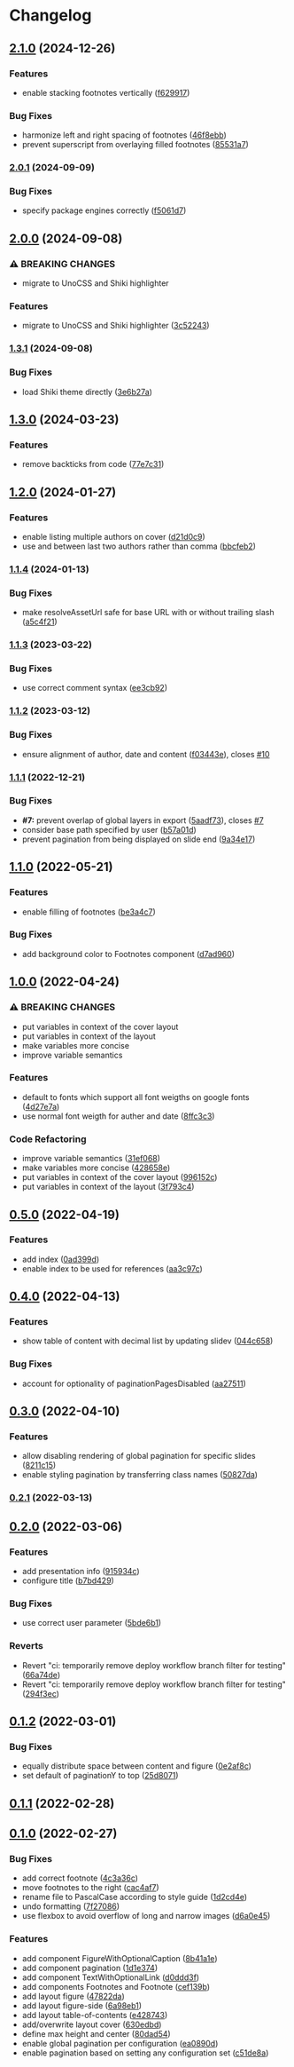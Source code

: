 # Changelog

## [2.1.0](https://github.com/alexanderdavide/slidev-theme-academic/compare/2.0.1...2.1.0) (2024-12-26)


### Features

* enable stacking footnotes vertically ([f629917](https://github.com/alexanderdavide/slidev-theme-academic/commit/f6299177bacd118b3820f31daa0a667783b3a66c))


### Bug Fixes

* harmonize left and right spacing of footnotes ([46f8ebb](https://github.com/alexanderdavide/slidev-theme-academic/commit/46f8ebb65397133e52b449db9410d33aaf39baa4))
* prevent superscript from overlaying filled footnotes ([85531a7](https://github.com/alexanderdavide/slidev-theme-academic/commit/85531a795227a169c5f9d31dc500c2720eb95535))

### [2.0.1](https://github.com/alexanderdavide/slidev-theme-academic/compare/2.0.0...2.0.1) (2024-09-09)


### Bug Fixes

* specify package engines correctly ([f5061d7](https://github.com/alexanderdavide/slidev-theme-academic/commit/f5061d7e3dc7fe4fd39b3f2c6bcc394c7e912ff9))

## [2.0.0](https://github.com/alexanderdavide/slidev-theme-academic/compare/1.3.1...2.0.0) (2024-09-08)


### ⚠ BREAKING CHANGES

* migrate to UnoCSS and Shiki highlighter

### Features

* migrate to UnoCSS and Shiki highlighter ([3c52243](https://github.com/alexanderdavide/slidev-theme-academic/commit/3c522433ac9858167548360884182fc6e443dedd))

### [1.3.1](https://github.com/alexanderdavide/slidev-theme-academic/compare/1.3.0...1.3.1) (2024-09-08)


### Bug Fixes

* load Shiki theme directly ([3e6b27a](https://github.com/alexanderdavide/slidev-theme-academic/commit/3e6b27ae354354b468e007bdb72b504604fc93e8))

## [1.3.0](https://github.com/alexanderdavide/slidev-theme-academic/compare/1.2.0...1.3.0) (2024-03-23)


### Features

* remove backticks from code ([77e7c31](https://github.com/alexanderdavide/slidev-theme-academic/commit/77e7c3145377c82c50abe0b6f35d69f3b9fb90b9))

## [1.2.0](https://github.com/alexanderdavide/slidev-theme-academic/compare/1.1.4...1.2.0) (2024-01-27)


### Features

* enable listing multiple authors on cover ([d21d0c9](https://github.com/alexanderdavide/slidev-theme-academic/commit/d21d0c97d17fb7d57ed18eedd1dedc7546dc23aa))
* use and between last two authors rather than comma ([bbcfeb2](https://github.com/alexanderdavide/slidev-theme-academic/commit/bbcfeb20a51902da7d438d2378bdf330af98299b))

### [1.1.4](https://github.com/alexanderdavide/slidev-theme-academic/compare/1.1.3...1.1.4) (2024-01-13)


### Bug Fixes

* make resolveAssetUrl safe for base URL with or without trailing slash ([a5c4f21](https://github.com/alexanderdavide/slidev-theme-academic/commit/a5c4f21617b88305c219d277bdd01ad2796164c1))

### [1.1.3](https://github.com/alexanderdavide/slidev-theme-academic/compare/1.1.2...1.1.3) (2023-03-22)


### Bug Fixes

* use correct comment syntax ([ee3cb92](https://github.com/alexanderdavide/slidev-theme-academic/commit/ee3cb920cbf7d04b83766d0cb251351fe2efde8b))

### [1.1.2](https://github.com/alexanderdavide/slidev-theme-academic/compare/1.1.1...1.1.2) (2023-03-12)


### Bug Fixes

* ensure alignment of author, date and content ([f03443e](https://github.com/alexanderdavide/slidev-theme-academic/commit/f03443e78e38fcc316b1f2975e6d24bf0c563dcd)), closes [#10](https://github.com/alexanderdavide/slidev-theme-academic/issues/10)

### [1.1.1](https://github.com/alexanderdavide/slidev-theme-academic/compare/1.1.0...1.1.1) (2022-12-21)


### Bug Fixes

* **#7:** prevent overlap of global layers in export ([5aadf73](https://github.com/alexanderdavide/slidev-theme-academic/commit/5aadf7358099dfd0cc56b72afc836f008ab55181)), closes [#7](https://github.com/alexanderdavide/slidev-theme-academic/issues/7)
* consider base path specified by user ([b57a01d](https://github.com/alexanderdavide/slidev-theme-academic/commit/b57a01dfc7363d99eeb41c556e97392b0c08b520))
* prevent pagination from being displayed on slide end ([9a34e17](https://github.com/alexanderdavide/slidev-theme-academic/commit/9a34e1755fcc0cdc615d9650e3f7dd31abb0e52d))

## [1.1.0](https://github.com/alexanderdavide/slidev-theme-academic/compare/1.0.0...1.1.0) (2022-05-21)


### Features

* enable filling of footnotes ([be3a4c7](https://github.com/alexanderdavide/slidev-theme-academic/commit/be3a4c7f81b37fb71674224f4b85b18c116c5a93))


### Bug Fixes

* add background color to Footnotes component ([d7ad960](https://github.com/alexanderdavide/slidev-theme-academic/commit/d7ad960770d8c0779dd1ca2edfba65c81eb8c312))

## [1.0.0](https://github.com/alexanderdavide/slidev-theme-academic/compare/0.5.0...1.0.0) (2022-04-24)


### ⚠ BREAKING CHANGES

* put variables in context of the cover layout
* put variables in context of the layout
* make variables more concise
* improve variable semantics

### Features

* default to fonts which support all font weigths on google fonts ([4d27e7a](https://github.com/alexanderdavide/slidev-theme-academic/commit/4d27e7a0eadd4a5e5308c62a045e27c752d5c545))
* use normal font weigth for auther and date ([8ffc3c3](https://github.com/alexanderdavide/slidev-theme-academic/commit/8ffc3c3a344e43ae776d942aede259105f26dfd5))


### Code Refactoring

* improve variable semantics ([31ef068](https://github.com/alexanderdavide/slidev-theme-academic/commit/31ef068ab7bcd40bbc76a898d8b2a27f6c4473e2))
* make variables more concise ([428658e](https://github.com/alexanderdavide/slidev-theme-academic/commit/428658e89772706f6ae46eb47e2158921e0de299))
* put variables in context of the cover layout ([996152c](https://github.com/alexanderdavide/slidev-theme-academic/commit/996152c8be7640c21f64dcd807b56cec12fe1211))
* put variables in context of the layout ([3f793c4](https://github.com/alexanderdavide/slidev-theme-academic/commit/3f793c4e18f07dd0cc4bc74c87bc1bc0db1c1186))

## [0.5.0](https://github.com/alexanderdavide/slidev-theme-academic/compare/0.4.0...0.5.0) (2022-04-19)


### Features

* add index ([0ad399d](https://github.com/alexanderdavide/slidev-theme-academic/commit/0ad399dd22320700753428e43cc7ab8b26efd90e))
* enable index to be used for references ([aa3c97c](https://github.com/alexanderdavide/slidev-theme-academic/commit/aa3c97c8fe66844178c7afd5705ffaade919bf6a))

## [0.4.0](https://github.com/alexanderdavide/slidev-theme-academic/compare/0.3.0...0.4.0) (2022-04-13)


### Features

* show table of content with decimal list by updating slidev ([044c658](https://github.com/alexanderdavide/slidev-theme-academic/commit/044c65867da6a4a72153689d9e0f137323dd69f8))


### Bug Fixes

* account for optionality of paginationPagesDisabled ([aa27511](https://github.com/alexanderdavide/slidev-theme-academic/commit/aa275115c893bc3f6b30411b6a199ee9f08d5649))

## [0.3.0](https://github.com/alexanderdavide/slidev-theme-academic/compare/0.2.1...0.3.0) (2022-04-10)


### Features

* allow disabling rendering of global pagination for specific slides ([8211c15](https://github.com/alexanderdavide/slidev-theme-academic/commit/8211c15a57b41588bcc3e3fe6ae3b6363a702e9b))
* enable styling pagination by transferring class names ([50827da](https://github.com/alexanderdavide/slidev-theme-academic/commit/50827daabfa792967d94480eedb84f5132b2df67))

### [0.2.1](https://github.com/alexanderdavide/slidev-theme-academic/compare/0.2.0...0.2.1) (2022-03-13)

## [0.2.0](https://github.com/alexanderdavide/slidev-theme-academic/compare/0.1.2...0.2.0) (2022-03-06)


### Features

* add presentation info ([915934c](https://github.com/alexanderdavide/slidev-theme-academic/commit/915934ca5a20199c4101ba35ae1c86ac18c7238f))
* configure title ([b7bd429](https://github.com/alexanderdavide/slidev-theme-academic/commit/b7bd4293336a35eb4c3dff5aab3f7e9ea1cd3a1a))


### Bug Fixes

* use correct user parameter ([5bde6b1](https://github.com/alexanderdavide/slidev-theme-academic/commit/5bde6b16a584e2ecfce6fe59cd6ea7aa1b9ec048))


### Reverts

* Revert "ci: temporarily remove deploy workflow branch filter for testing" ([66a74de](https://github.com/alexanderdavide/slidev-theme-academic/commit/66a74de0f3782b53253ad327e16c753ea3ead959))
* Revert "ci: temporarily remove deploy workflow branch filter for testing" ([294f3ec](https://github.com/alexanderdavide/slidev-theme-academic/commit/294f3ec496b9c4948792462d60ddbc93ff0c093b))

## [0.1.2](https://github.com/alexanderdavide/slidev-theme-academic/compare/0.1.1...0.1.2) (2022-03-01)


### Bug Fixes

* equally distribute space between content and figure ([0e2af8c](https://github.com/alexanderdavide/slidev-theme-academic/commit/0e2af8cdb295906b0ee005c13d9b176606a26c94))
* set default of paginationY to top ([25d8071](https://github.com/alexanderdavide/slidev-theme-academic/commit/25d807107c89e00c1ba88ca79b98c1cf72d486c2))

## [0.1.1](https://github.com/alexanderdavide/slidev-theme-academic/compare/0.1.0...0.1.1) (2022-02-28)

## [0.1.0](https://github.com/alexanderdavide/slidev-theme-academic/compare/7f27086dbac7fde8edf582afda96755595b59664...0.1.0) (2022-02-27)


### Bug Fixes

* add correct footnote ([4c3a36c](https://github.com/alexanderdavide/slidev-theme-academic/commit/4c3a36cc77f66441cc2f8f34c68a3943bebe7dc4))
* move footnotes to the right ([cac4af7](https://github.com/alexanderdavide/slidev-theme-academic/commit/cac4af7dc24e67147849fe41075fd44dd4639b2f))
* rename file to PascalCase according to style guide ([1d2cd4e](https://github.com/alexanderdavide/slidev-theme-academic/commit/1d2cd4e613c6c476fe537017a8f722f2acbeaa0a))
* undo formatting ([7f27086](https://github.com/alexanderdavide/slidev-theme-academic/commit/7f27086dbac7fde8edf582afda96755595b59664))
* use flexbox to avoid overflow of long and narrow images ([d6a0e45](https://github.com/alexanderdavide/slidev-theme-academic/commit/d6a0e4552812e8d8e5ba50072cecda640ebfc094))


### Features

* add component FigureWithOptionalCaption ([8b41a1e](https://github.com/alexanderdavide/slidev-theme-academic/commit/8b41a1e6e1f1bb8f0dbadb7272b4e3da1d3436d6))
* add component pagination ([1d1e374](https://github.com/alexanderdavide/slidev-theme-academic/commit/1d1e37424e6764ceebe5fa7a15fdeb70940c0e86))
* add component TextWithOptionalLink ([d0ddd3f](https://github.com/alexanderdavide/slidev-theme-academic/commit/d0ddd3f195919a4a44fc79c6dd6022fd78304945))
* add components Footnotes and Footnote ([cef139b](https://github.com/alexanderdavide/slidev-theme-academic/commit/cef139b35e71973acc003b2bc2bc213e3c9462ae))
* add layout figure ([47822da](https://github.com/alexanderdavide/slidev-theme-academic/commit/47822dadc9b37dbfd9c0d64c44472922a632d0b2))
* add layout figure-side ([6a98eb1](https://github.com/alexanderdavide/slidev-theme-academic/commit/6a98eb13497f6dd2ad9b2aab471782f789abba6e))
* add layout table-of-contents ([e428743](https://github.com/alexanderdavide/slidev-theme-academic/commit/e4287433a60743ce49e11a7bff3ff7eb60dcb741))
* add/overwrite layout cover ([630edbd](https://github.com/alexanderdavide/slidev-theme-academic/commit/630edbd01434cb07bb04ac56adc83c2e3f9129d5))
* define max height and center ([80dad54](https://github.com/alexanderdavide/slidev-theme-academic/commit/80dad543d86797f65fbbd1b0fa12ead00c29c727))
* enable global pagination per configuration ([ea0890d](https://github.com/alexanderdavide/slidev-theme-academic/commit/ea0890dfb74f565a73cf31f644f6e19a463a2ee1))
* enable pagination based on setting any configuration set ([c51de8a](https://github.com/alexanderdavide/slidev-theme-academic/commit/c51de8a0354b25215b89b1c11e9aaf5cfe47157f))